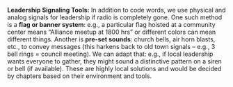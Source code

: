 **Leadership Signaling Tools:** In addition to code words, we use physical and analog signals for leadership if radio is completely gone. One such method is a **flag or banner system**: e.g., a particular flag hoisted at a community center means “Alliance meetup at 1800 hrs” or different colors can mean different things. Another is **pre-set sounds**: church bells, air horn blasts, etc., to convey messages (this harkens back to old town signals – e.g., 3 bell rings = council meeting). We can adapt that: e.g., if local leadership wants everyone to gather, they might sound a distinctive pattern on a siren or bell (if available). These are highly local solutions and would be decided by chapters based on their environment and tools.